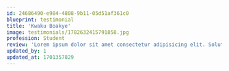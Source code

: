 ```yaml
---
id: 24686490-e984-4808-9b11-05d51af361c0
blueprint: testimonial
title: 'Kwaku Boakye'
image: testimonials/1782632415791858.jpg
profession: Student
review: 'Lorem ipsum dolor sit amet consectetur adipisicing elit. Soluta facere delectus qui placeat inventore consectetur repellendus optio debitis.'
updated_by: 1
updated_at: 1701357829
---
```

